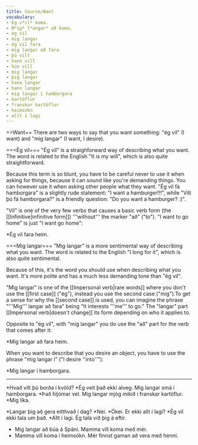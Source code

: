 ```yaml
---
title: Course/Want
vocabulary:
- Ég v*il* koma.
- M*ig* l*angar* að koma.
- ég vil
- mig langar
- ég vil fara
- mig langar að fara
- þú vilt
- hann vill
- hún vill
- mig langar
- þig langar
- hana langar
- hann langar
- mig langar í hamborgara
- kartöflur
- franskar kartöflur
- heimsókn
- allt í lagi
---
```


==Want==
There are two ways to say that you want something: "ég vil" (I want) and "mig langar" (I want, I desire).

===Ég vil===
"Ég vil" is a straighforward way of describing what you want. The word is related to the English "It is my will", which is also quite straightforward.

Because this term is so blunt, you have to be careful never to use it when asking for things, because it can sound like you're demanding things. You can however use it when asking other people what they want. "Ég vil fá hamborgara" is a slightly rude statement: "I want a hamburger!!!", while "Vilt þú fá hamborgara?" is a friendly question: "Do you want a hamburger? :)".

"Vil" is one of the very few verbs that causes a basic verb form (the [[Infinitive|infinitive form]]) '''without''' the marker "að" ("to"). "I want to go home" is just "I want go home":

*Ég vil fara heim.

===Mig langar===
"Mig langar" is a more sentimental way of describing what you want. The word is related to the English "I long for it", which is also quite sentimental.

Because of this, it's the word you should use when describing what you want. It's more polite and has a much less demanding tone than "ég vil".

"Mig langar" is one of the [[Impersonal verb|rare words]] where you don't use the [[first case]] ("ég"), instead you use the second case ("mig").<ref>To get a sense for why the [[second case]] is used, you can imagine the phrase "'''Mig''' langar að fara" being "It interests '''me''' to go."</ref> The "langar" part [[Impersonal verb|doesn't change]] its form depending on who it applies to.

Opposite to "ég vil", with "mig langar" you do use the "að" part for the verb that comes after it:

*Mig langar að fara heim.

When you want to describe that you desire an object, you have to use the phrase "mig langar í" ("I desire ''into''"):

*Mig langar í hamborgara.

***

*Hvað vilt þú borða í kvöld?
*Ég veit það ekki alveg. Mig langar smá í hamborgara.
*Það hljómar vel. Mig langar mjög mikið í franskar kartöflur.
*Mig líka.

*Langar þig að gera eitthvað í dag?
*Nei.
*Ókei. Er ekki allt í lagi?
*Ég vil ekki tala um það.
*Allt í lagi. Ég tala við þig á eftir.

* Mig langar að búa á Spáni. Mamma vill koma með mér.
* Mamma vill koma í heimsókn. Mér finnst gaman að vera með henni.
